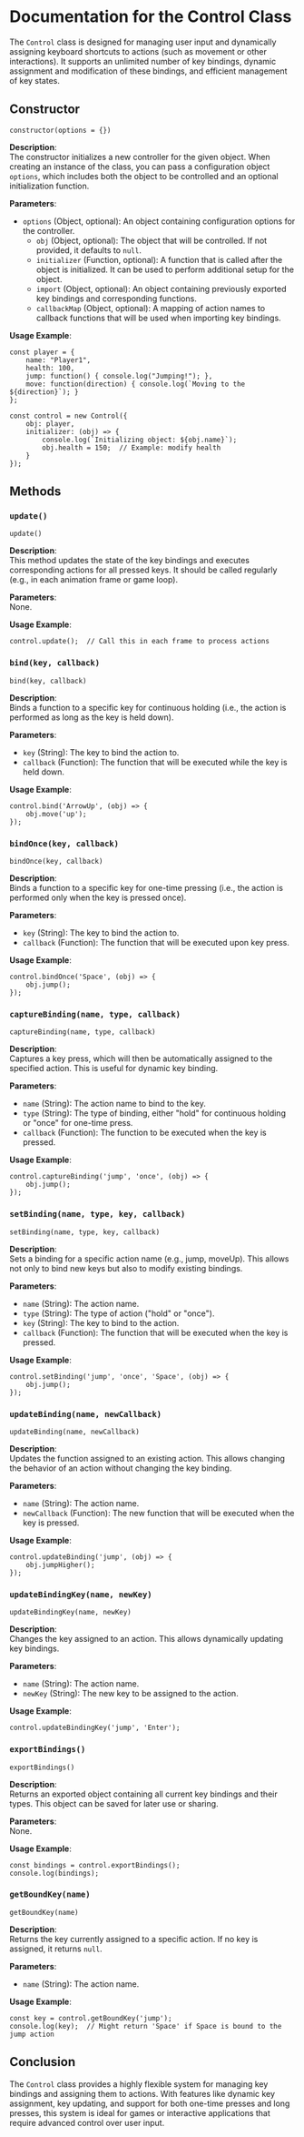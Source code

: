 # Documentation for the Control Class

The `Control` class is designed for managing user input and dynamically assigning keyboard shortcuts to actions (such as movement or other interactions). It supports an unlimited number of key bindings, dynamic assignment and modification of these bindings, and efficient management of key states.

## Constructor

```
constructor(options = {})
```

**Description**:  
The constructor initializes a new controller for the given object. When creating an instance of the class, you can pass a configuration object `options`, which includes both the object to be controlled and an optional initialization function.

**Parameters**:
- `options` (Object, optional): An object containing configuration options for the controller.
  - `obj` (Object, optional): The object that will be controlled. If not provided, it defaults to `null`.
  - `initializer` (Function, optional): A function that is called after the object is initialized. It can be used to perform additional setup for the object.
  - `import` (Object, optional): An object containing previously exported key bindings and corresponding functions.
  - `callbackMap` (Object, optional): A mapping of action names to callback functions that will be used when importing key bindings.

**Usage Example**:
```
const player = {
    name: "Player1",
    health: 100,
    jump: function() { console.log("Jumping!"); },
    move: function(direction) { console.log(`Moving to the ${direction}`); }
};

const control = new Control({
    obj: player,
    initializer: (obj) => {
        console.log(`Initializing object: ${obj.name}`);
        obj.health = 150;  // Example: modify health
    }
});
```

## Methods

### `update()`

```
update()
```

**Description**:  
This method updates the state of the key bindings and executes corresponding actions for all pressed keys. It should be called regularly (e.g., in each animation frame or game loop).

**Parameters**:  
None.

**Usage Example**:
```
control.update();  // Call this in each frame to process actions
```

### `bind(key, callback)`

```
bind(key, callback)
```

**Description**:  
Binds a function to a specific key for continuous holding (i.e., the action is performed as long as the key is held down).

**Parameters**:
- `key` (String): The key to bind the action to.
- `callback` (Function): The function that will be executed while the key is held down.

**Usage Example**:
```
control.bind('ArrowUp', (obj) => {
    obj.move('up');
});
```

### `bindOnce(key, callback)`

```
bindOnce(key, callback)
```

**Description**:  
Binds a function to a specific key for one-time pressing (i.e., the action is performed only when the key is pressed once).

**Parameters**:
- `key` (String): The key to bind the action to.
- `callback` (Function): The function that will be executed upon key press.

**Usage Example**:
```
control.bindOnce('Space', (obj) => {
    obj.jump();
});
```

### `captureBinding(name, type, callback)`

```
captureBinding(name, type, callback)
```

**Description**:  
Captures a key press, which will then be automatically assigned to the specified action. This is useful for dynamic key binding.

**Parameters**:
- `name` (String): The action name to bind to the key.
- `type` (String): The type of binding, either "hold" for continuous holding or "once" for one-time press.
- `callback` (Function): The function to be executed when the key is pressed.

**Usage Example**:
```
control.captureBinding('jump', 'once', (obj) => {
    obj.jump();
});
```

### `setBinding(name, type, key, callback)`

```
setBinding(name, type, key, callback)
```

**Description**:  
Sets a binding for a specific action name (e.g., jump, moveUp). This allows not only to bind new keys but also to modify existing bindings.

**Parameters**:
- `name` (String): The action name.
- `type` (String): The type of action ("hold" or "once").
- `key` (String): The key to bind to the action.
- `callback` (Function): The function that will be executed when the key is pressed.

**Usage Example**:
```
control.setBinding('jump', 'once', 'Space', (obj) => {
    obj.jump();
});
```

### `updateBinding(name, newCallback)`

```
updateBinding(name, newCallback)
```

**Description**:  
Updates the function assigned to an existing action. This allows changing the behavior of an action without changing the key binding.

**Parameters**:
- `name` (String): The action name.
- `newCallback` (Function): The new function that will be executed when the key is pressed.

**Usage Example**:
```
control.updateBinding('jump', (obj) => {
    obj.jumpHigher();
});
```

### `updateBindingKey(name, newKey)`

```
updateBindingKey(name, newKey)
```

**Description**:  
Changes the key assigned to an action. This allows dynamically updating key bindings.

**Parameters**:
- `name` (String): The action name.
- `newKey` (String): The new key to be assigned to the action.

**Usage Example**:
```
control.updateBindingKey('jump', 'Enter');
```

### `exportBindings()`

```
exportBindings()
```

**Description**:  
Returns an exported object containing all current key bindings and their types. This object can be saved for later use or sharing.

**Parameters**:  
None.

**Usage Example**:
```
const bindings = control.exportBindings();
console.log(bindings);
```

### `getBoundKey(name)`

```
getBoundKey(name)
```

**Description**:  
Returns the key currently assigned to a specific action. If no key is assigned, it returns `null`.

**Parameters**:
- `name` (String): The action name.

**Usage Example**:
```
const key = control.getBoundKey('jump');
console.log(key);  // Might return 'Space' if Space is bound to the jump action
```

## Conclusion

The `Control` class provides a highly flexible system for managing key bindings and assigning them to actions. With features like dynamic key assignment, key updating, and support for both one-time presses and long presses, this system is ideal for games or interactive applications that require advanced control over user input.
